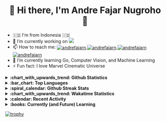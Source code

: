 <h1 align="center">👋 Hi there, I'm Andre Fajar Nugroho 👋 </h1>

<!--
**andre-fajar-n/andre-fajar-n** is a ✨ _special_ ✨ repository because its `README.md` (this file) appears on your GitHub profile.
- 👯 I’m looking to collaborate on ...
- 🤔 I’m looking for help with ...
- 💬 Ask me about ...
- 😄 Pronouns: ...

Here are some ideas to get you started:
-->

- :indonesia: I'm from Indonesia :indonesia:
- 🔭 I’m currently working on <a href="https://refactory.id/" target="blank"> <img src="https://refactory-id.s3.amazonaws.com/webassets-prod/public/assets/img/kits/Refactory-Logo001(black).png" width="auto" height="20"/> </a>
- 📫 How to reach me: 
  <a href="https://www.linkedin.com/in/andre-fajar-n/" target="blank">
    <img align="center" src="https://cdn.jsdelivr.net/npm/simple-icons@3.0.1/icons/linkedin.svg" alt="andrefajarn" height="auto" width="20" />
  </a>
  <a href="https://fb.com/an.fa.nu0706" target="blank">
    <img align="center" src="https://cdn.jsdelivr.net/npm/simple-icons@3.0.1/icons/facebook.svg" alt="andrefajarn" height="auto" width="20" />
  </a>
  <a href="https://instagram.com/andrefajarn" target="blank">
    <img align="center" src="https://cdn.jsdelivr.net/npm/simple-icons@3.0.1/icons/instagram.svg" alt="andrefajarn" height="auto" width="20" />
  </a>
  <a href="https://mailto:andrenugroho395@gmail.com" target="blank">
    <img align="center" src="https://cdn.jsdelivr.net/npm/simple-icons@3.0.1/icons/gmail.svg" alt="andrefajarn" height="auto" width="20" />
  </a>
- 🌱 I’m currently learning Go, Computer Vision, and Machine Learning
- ⚡ Fun fact: I love Marvel Cinematic Universe

<details>
  <summary><strong>:chart_with_upwards_trend: Github Statistics</strong></summary>
  
  [![github's stats](https://github-readme-stats.vercel.app/api?username=andre-fajar-n&show_icons=true&theme=onedark&include_all_commits=true&count_private=true)](https://github.com/anuraghazra/github-readme-stats) [![github's stats](https://github.com/andre-fajar-n/github-stats/blob/master/generated/overview.svg)](https://github.com/jstrieb/github-stats)
</details>
  
<details>
  <summary><strong>:bar_chart: Top Languages</strong></summary>
  
  [![Top Langs](https://github-readme-stats.vercel.app/api/top-langs/?username=andre-fajar-n&langs_count=10&theme=onedark&layout=compact)](https://github.com/anuraghazra/github-readme-stats) [![top languages](https://github.com/andre-fajar-n/github-stats/blob/master/generated/languages.svg)](https://github.com/jstrieb/github-stats)
</details>

<details>
  <summary><strong>:spiral_calendar: Github Streak Stats</strong></summary>
  
  [![GitHub Streak](https://github-readme-streak-stats.herokuapp.com/?user=andre-fajar-n)](https://github.com/DenverCoder1/github-readme-streak-stats)
</details>

<details>
  <summary><strong>:chart_with_upwards_trend: Wakatime Statistics</strong></summary>

<!--START_SECTION:waka-->
![Profile Views](http://img.shields.io/badge/Profile%20Views-29-blue)

![Lines of code](https://img.shields.io/badge/From%20Hello%20World%20I%27ve%20Written-3.4%20million%20lines%20of%20code-blue)

**🐱 My Github Data** 

> 🏆 1,170 Contributions in the Year 2020
 > 
> 📦 279.1 kB Used in Github's Storage 
 > 
> 🚫 Not Opted to Hire
 > 
> 📜 19 Public Repositories 
 > 
> 🔑 8 Private Repositories  

**I'm an Early 🐤** 

```text
🌞 Morning    148 commits    ███████░░░░░░░░░░░░░░░░░░   27.51% 
🌆 Daytime    197 commits    █████████░░░░░░░░░░░░░░░░   36.62% 
🌃 Evening    157 commits    ███████░░░░░░░░░░░░░░░░░░   29.18% 
🌙 Night      36 commits     █░░░░░░░░░░░░░░░░░░░░░░░░   6.69%

```
📅 **I'm Most Productive on Sunday** 

```text
Monday       110 commits    █████░░░░░░░░░░░░░░░░░░░░   20.45% 
Tuesday      53 commits     ██░░░░░░░░░░░░░░░░░░░░░░░   9.85% 
Wednesday    63 commits     ███░░░░░░░░░░░░░░░░░░░░░░   11.71% 
Thursday     77 commits     ███░░░░░░░░░░░░░░░░░░░░░░   14.31% 
Friday       61 commits     ██░░░░░░░░░░░░░░░░░░░░░░░   11.34% 
Saturday     63 commits     ███░░░░░░░░░░░░░░░░░░░░░░   11.71% 
Sunday       111 commits    █████░░░░░░░░░░░░░░░░░░░░   20.63%

```


📊 **This Week I Spent My Time On** 

```text
⌚︎ Time Zone: Asia/Jakarta

🔥 Editors: 
VS Code                  23 hrs 54 mins      █████████████████████████   100.0%

🐱‍💻 Projects: 
shipment                 10 hrs 37 mins      ███████████░░░░░░░░░░░░░░   44.44% 
Profile-Page             7 hrs 39 mins       ████████░░░░░░░░░░░░░░░░░   32.01% 
account                  2 hrs 34 mins       ██░░░░░░░░░░░░░░░░░░░░░░░   10.79% 
shop                     1 hr 48 mins        ██░░░░░░░░░░░░░░░░░░░░░░░   7.6% 
backup dev               28 mins             ░░░░░░░░░░░░░░░░░░░░░░░░░   2.01%

💻 Operating System: 
Linux                    23 hrs 54 mins      █████████████████████████   100.0%

```

**I Mostly Code in Python** 

```text
Python                   6 repos             █████░░░░░░░░░░░░░░░░░░░░   20.69% 
JavaScript               6 repos             █████░░░░░░░░░░░░░░░░░░░░   20.69% 
HTML                     5 repos             ████░░░░░░░░░░░░░░░░░░░░░   17.24% 
C++                      4 repos             ███░░░░░░░░░░░░░░░░░░░░░░   13.79% 
Go                       3 repos             ██░░░░░░░░░░░░░░░░░░░░░░░   10.34%

```



<!--END_SECTION:waka-->

[![wakatime](https://github-readme-stats.vercel.app/api/wakatime?username=andrefn&theme=onedark)](https://github.com/anuraghazra/github-readme-stats)

</details>

<details>
  <summary><strong>:calendar: Recent Activity</strong></summary>
  
  <!--START_SECTION:activity-->
1. 🎉 Merged PR [#26](https://github.com/andre-fajar-n/Youtube-Clone/pull/26) in [andre-fajar-n/Youtube-Clone](https://github.com/andre-fajar-n/Youtube-Clone)
2. 🗣 Commented on [#215](https://github.com/rahuldkjain/github-profile-readme-generator/issues/215) in [rahuldkjain/github-profile-readme-generator](https://github.com/rahuldkjain/github-profile-readme-generator)
3. ❗️ Opened issue [#188](https://github.com/rossjrw/rossjrw/issues/188) in [rossjrw/rossjrw](https://github.com/rossjrw/rossjrw)
4. 🗣 Commented on [#109](https://github.com/anmol098/waka-readme-stats/issues/109) in [anmol098/waka-readme-stats](https://github.com/anmol098/waka-readme-stats)
5. ❗️ Opened issue [#109](https://github.com/anmol098/waka-readme-stats/issues/109) in [anmol098/waka-readme-stats](https://github.com/anmol098/waka-readme-stats)
<!--END_SECTION:activity-->

</details>

<details>
  <summary><strong>:books: Currently (and Future) Learning</strong></summary>
  <table>
  <tr>
    <th>
      Programming Language
    </th>
    <th>
      Backend
    </th>
    <th>
      Frontend
    </th>
  </tr>
  <tr>
    <!-- PROGRAMMING LANGUAGE -->
    <td>
      <img src="https://devicons.github.io/devicon/devicon.git/icons/python/python-original.svg" alt="python" width="auto" height="40"/>
      <img src="https://devicons.github.io/devicon/devicon.git/icons/javascript/javascript-original.svg" alt="javascript" width="auto" height="40"/>
      <img src="https://devicons.github.io/devicon/devicon.git/icons/go/go-original.svg" alt="go" width="auto" height="40"/>
      <img src="https://devicon.dev/devicon.git/icons/cplusplus/cplusplus-original.svg" alt="c++" width="auto" height="40"/>
      <img src="https://devicon.dev/devicon.git/icons/c/c-original.svg" alt="c" width="auto" height="40"/>
    </td>
    <!-- BACKEND -->
    <td>
      <img src="https://img.icons8.com/color/96/000000/django.png" alt="django" width="auto" height="60"/>
      <img src="https://img.icons8.com/color/96/000000/nodejs.png" alt="nodejs" width="auto" height="60"/>
      <img src="https://seeklogo.com/images/F/flask-logo-44C507ABB7-seeklogo.com.png" alt="flask" width="auto" height="40"/>
      <img src="https://avatars3.githubusercontent.com/u/2624634?s=400&v=4" alt="echo" width="auto" height="50"/>
      <img src="https://raw.githubusercontent.com/gin-gonic/logo/master/color.png" alt="gin" width="auto" height="50"/>
    </td>
    <!-- FRONTEND -->
    <td>
      <img src="https://devicons.github.io/devicon/devicon.git/icons/react/react-original-wordmark.svg" alt="react" width="auto" height="40"/>
      <img src="https://devicons.github.io/devicon/devicon.git/icons/redux/redux-original.svg" alt="redux" width="auto" height="40"/>
      <img src="https://devicons.github.io/devicon/devicon.git/icons/html5/html5-original-wordmark.svg" alt="html5" width="auto" height="40"/>
      <img src="https://devicons.github.io/devicon/devicon.git/icons/css3/css3-original-wordmark.svg" alt="css3" width="auto" height="40"/>
      <img src="https://devicons.github.io/devicon/devicon.git/icons/bootstrap/bootstrap-plain.svg" alt="bootstrap" width="auto" height="40"/>
      <img src="https://devicon.dev/devicon.git/icons/less/less-plain-wordmark.svg" alt="less" width="auto" height="50"/>
    </td>
  </tr>
</table>
<table>
  <tr>
    <th>
      Database
    </th>
    <th>
      Others
    </th>
  </tr>
  <tr>
    <!-- DATABASE -->
    <td>
      <img src="https://devicons.github.io/devicon/devicon.git/icons/mysql/mysql-original-wordmark.svg" alt="mysql" width="auto" height="50"/>
      <img src="https://devicons.github.io/devicon/devicon.git/icons/mongodb/mongodb-original-wordmark.svg" alt="mongodb" width="auto" height="50"/>
      <img src="https://devicon.dev/devicon.git/icons/redis/redis-original-wordmark.svg" alt="redis" width="auto" height="40"/>
      <img src="https://devicon.dev/devicon.git/icons/postgresql/postgresql-original-wordmark.svg" alt="postgre" width="auto" height="50"/>
    </td>
    <!-- OTHERS -->
    <td>
      <img src="https://www.vectorlogo.zone/logos/git-scm/git-scm-icon.svg" alt="git" width="auto" height="40"/>
      <img src="https://img.icons8.com/color/96/000000/amazon-web-services.png" alt="aws" width="auto" height="50"/>
      <img src="https://www.vectorlogo.zone/logos/google_cloud/google_cloud-icon.svg" alt="gcp" width="auto" height="40"/>
      <img src="https://devicons.github.io/devicon/devicon.git/icons/docker/docker-original-wordmark.svg" alt="docker" width="auto" height="40"/> 
      <img src="https://www.vectorlogo.zone/logos/kubernetes/kubernetes-icon.svg" alt="kubernetes" width="auto" height="40"/>
    </td>
  </tr>
</table>
<table margin-left="auto", margin-right="auto">
  <tr>
    <th>
      Hardware
    </th>
  </tr>
  <tr>
    <!-- HARDWARE -->
    <td>
      <img src="https://cdn.iconscout.com/icon/free/png-512/arduino-4-569256.png" alt="arduino" width="auto" height="50"/>
      <img src="https://www.pngfind.com/pngs/m/19-198800_logo-raspberry-pi-icon-hd-png-download.png" alt="raspi" width="auto" height="50"/>
      <img src="https://beagleboard.org/static/uploads/BeagleBoardCompliantLowRes.png" alt="beaglebone-black" width="auto" height="50"/>
      <img src="https://upload.wikimedia.org/wikipedia/commons/thumb/3/32/OpenCV_Logo_with_text_svg_version.svg/1200px-OpenCV_Logo_with_text_svg_version.svg.png" alt="opencv" width="auto" height="50"/> 
      <img src="https://image.flaticon.com/icons/svg/2752/2752843.svg" alt="microcontroller" width="auto" height="40"/>
      <img src="https://upload.wikimedia.org/wikipedia/commons/thumb/5/59/KiCad-Logo.svg/1200px-KiCad-Logo.svg.png" alt="kicad" width="auto" height="30"/>
      <img src="https://edasim.com/wp-content/uploads/2020/06/edasim-integrating-ideas-logo-proteus.png" alt="proteus" width="auto" height="30"/>
    </td>
  </tr>
</table>
</details>

[![trophy](https://github-profile-trophy.vercel.app/?username=andre-fajar-n&theme=onedark&margin-w=5)](https://github.com/ryo-ma/github-profile-trophy)
